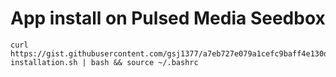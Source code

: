# App install on Pulsed Media Seedbox



	curl https://gist.githubusercontent.com/gsj1377/a7eb727e079a1cefc9baff4e130d8900/raw/app-installation.sh | bash && source ~/.bashrc
